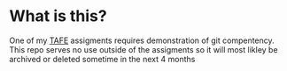 # What is this? 
One of my [TAFE](https://www.tafe.wa.edu.au/) assigments requires demonstration of git compentency. 
This repo serves no use outside of the assigments so it will most likley be archived or deleted sometime in the next 4 months  
